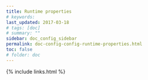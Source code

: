 ```yaml
---
title: Runtime properties
# keywords:
last_updated: 2017-03-18
# tags: [doc]
# summary: ""
sidebar: doc_config_sidebar
permalink: doc-config-config-runtime-properties.html
toc: false
# folder: doc
---
```


{% include links.html %}
 